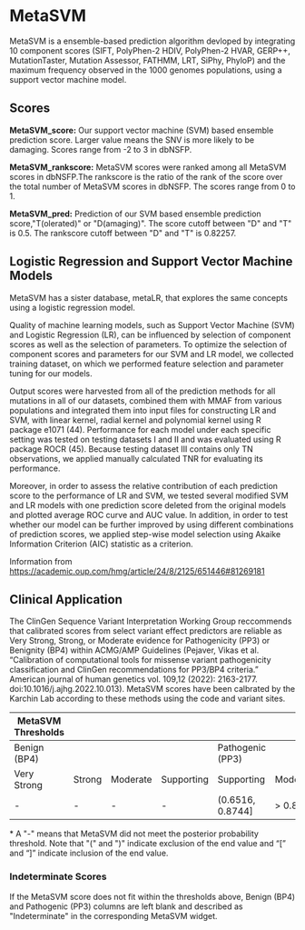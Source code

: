 # MetaSVM

MetaSVM is a ensemble-based prediction algorithm devloped by integrating 10 component scores (SIFT, PolyPhen-2 HDIV, PolyPhen-2 HVAR, GERP++, MutationTaster, Mutation Assessor, FATHMM, LRT, SiPhy, PhyloP) and the maximum frequency observed in the 1000 genomes populations, using a support vector machine model.

## Scores

**MetaSVM_score:** Our support vector machine (SVM) based ensemble prediction score. Larger value means the SNV is more likely to be damaging. 
		Scores range from -2 to 3 in dbNSFP.

**MetaSVM_rankscore:** MetaSVM scores were ranked among all MetaSVM scores in dbNSFP.The rankscore is the ratio of the rank of the score over the total number of MetaSVM 
		scores in dbNSFP. The scores range from 0 to 1.

**MetaSVM_pred:** Prediction of our SVM based ensemble prediction score,"T(olerated)" or
		"D(amaging)". The score cutoff between "D" and "T" is 0.5. The rankscore cutoff between
		"D" and "T" is 0.82257.

## Logistic Regression and Support Vector Machine Models

MetaSVM has a sister database, metaLR, that explores the same concepts using a logistic regression model.

Quality of machine learning models, such as Support Vector Machine (SVM) and Logistic Regression (LR), can be influenced by selection of component scores as well as the selection of parameters. To optimize the selection of component scores and parameters for our SVM and LR model, we collected training dataset, on which we performed feature selection and parameter tuning for our models. 

Output scores were harvested from all of the prediction methods for all mutations in all of our datasets, combined them with MMAF from various populations and integrated them into input files for constructing LR and SVM, with linear kernel, radial kernel and polynomial kernel using R package e1071 (44). Performance for each model under each specific setting was tested on testing datasets I and II and was evaluated using R package ROCR (45). Because testing dataset III contains only TN observations, we applied manually calculated TNR for evaluating its performance.

Moreover, in order to assess the relative contribution of each prediction score to the performance of LR and SVM, we tested several modified SVM and LR models with one prediction score deleted from the original models and plotted average ROC curve and AUC value. In addition, in order to test whether our model can be further improved by using different combinations of prediction scores, we applied step-wise model selection using Akaike Information Criterion (AIC) statistic as a criterion. 

Information from https://academic.oup.com/hmg/article/24/8/2125/651446#81269181


## Clinical Application

 The ClinGen Sequence Variant Interpretation Working Group reccommends that calibrated scores from select variant effect predictors are reliable as Very Strong, Strong, or Moderate evidence for Pathogenicity (PP3) or Benignity (BP4) within ACMG/AMP Guidelines (Pejaver, Vikas et al. “Calibration of computational tools for missense variant pathogenicity classification and ClinGen recommendations for PP3/BP4 criteria.” American journal of human genetics vol. 109,12 (2022): 2163-2177. doi:10.1016/j.ajhg.2022.10.013). MetaSVM scores have been calbrated by the Karchin Lab according to these methods using the code and variant sites.

 | MetaSVM Thresholds |        |          |            |                  |          |        |             |
 |--------------------|--------|----------|------------|------------------|----------|--------|-------------|
 | Benign (BP4)       |        |          |            | Pathogenic (PP3) |          |        |             |
 | Very Strong        | Strong | Moderate | Supporting | Supporting       | Moderate | Strong | Very Strong |
 | -                  | -      | -        | -          | (0.6516, 0.8744] | > 0.8744 | -      | -           |


 \* A "-" means that MetaSVM did not meet the posterior probability threshold. Note that "(" and ")" indicate exclusion of the end value and “[” and “]” indicate inclusion of the end value.

 ### Indeterminate Scores

 If the MetaSVM score does not fit within the thresholds above, Benign (BP4) and Pathogenic (PP3) columns are left blank and described as "Indeterminate" in the corresponding MetaSVM widget.
